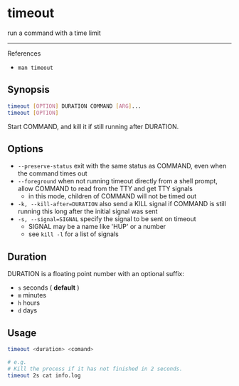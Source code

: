 # timeout

run a command with a time limit

---

References

- `man timeout`

## Synopsis

```bash
timeout [OPTION] DURATION COMMAND [ARG]...
timeout [OPTION]
```

Start COMMAND, and kill it if still running after DURATION.

## Options

- `--preserve-status` exit with the same status as COMMAND, even when the command times out
- `--foreground` when not running timeout directly from a shell prompt, allow COMMAND to read from the TTY and get TTY signals
    - in this mode, children of COMMAND will not be timed out
- `-k, --kill-after=DURATION` also send a KILL signal if COMMAND is still running this long after the initial signal was sent
- `-s, --signal=SIGNAL` specify the signal to be sent on timeout
    - SIGNAL may be a name like 'HUP' or a number
    - see `kill -l` for a list of signals

## Duration

DURATION is a floating point number with an optional suffix:

- `s` seconds ( **default** )
- `m` minutes
- `h` hours
- `d` days

## Usage

```bash
timeout <duration> <comand>

# e.g.
# Kill the process if it has not finished in 2 seconds.
timeout 2s cat info.log
```
